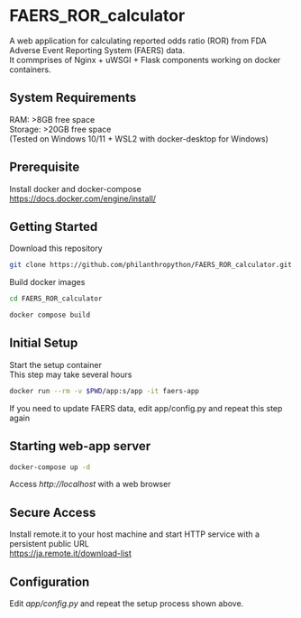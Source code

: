 # FAERS_ROR_calculator
A web application for calculating reported odds ratio (ROR) from FDA Adverse Event Reporting System (FAERS) data.<br>
It commprises of Nginx + uWSGI + Flask components working on docker containers.

## System Requirements
RAM: >8GB free space<br>
Storage: >20GB free space<br>
(Tested on Windows 10/11 + WSL2 with docker-desktop for Windows)

## Prerequisite
Install docker and docker-compose<br>
https://docs.docker.com/engine/install/

## Getting Started
Download this repository
```bash
git clone https://github.com/philanthropython/FAERS_ROR_calculator.git
```
Build docker images
```bash
cd FAERS_ROR_calculator
```
```bash
docker compose build
```

## Initial Setup
Start the setup container<br>
This step may take several hours
```bash
docker run --rm -v $PWD/app:s/app -it faers-app
```
If you need to update FAERS data, edit app/config.py and repeat this step again 

## Starting web-app server
```bash
docker-compose up -d
```
Access *http://localhost* with a web browser<br>

## Secure Access
Install remote.it to your host machine and start HTTP service with a persistent public URL<br>
https://ja.remote.it/download-list

## Configuration
Edit *app/config.py* and repeat the setup process shown above.

